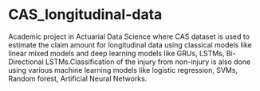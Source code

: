 # CAS_longitudinal-data
Academic project in Actuarial Data Science where CAS dataset is used to estimate the claim amount for longitudinal data using classical models like linear mixed models and deep learning models like GRUs, LSTMs, Bi-Directional LSTMs.Classification of the injury from non-injury is also done using various machine learning models like logistic regression, SVMs, Random forest, Artificial Neural Networks.

